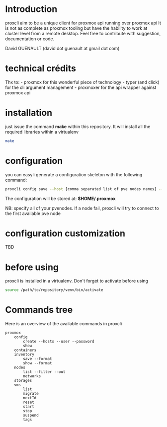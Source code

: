 # Introduction

proxcli aim to be a unique client for proxmox api running over proxmox api
It is not as complete as proxmox tooling but have the hability to work at cluster level from a remote desktop. 
Feel free to contribute with suggestion, documentation or code. 

David GUENAULT (david dot guenault at gmail dot com)

# technical crédits

Thx to:
    - proxmox for this wonderful piece of technology
    - typer (and click) for the cli argument management
    - proxmoxer for the api wrapper against proxmox api

# installation

just issue the command **make** within this repository. It will install all the required libraries within a virtualenv

```bash
make
```

# configuration
you can easyli generate a configuration skeleton with the following command:

```bash
proxcli config save --host [comma separated list of pve nodes names] --user [username] --password []
```

The configuration will be stored at: **$HOME/.proxmox**

NB: specify all of your pvenodes. If a node fail, proxcli will try to connect to the first available pve node

# configuration customization

TBD

# before using

proxcli is installed in a virtualenv. Don't forget to activate before using

```bash 
source /path/to/repository/venv/bin/activate
```

# Commands tree

Here is an overview of the available commands in proxcli

```
proxmox
    config
        create --hosts --user --password
        show
    containers
    inventory
        save --format
        show --format
    nodes
        list --filter --out
        networks
    storages
    vms
        list
        migrate
        nextId
        reset
        start
        stop
        suspend
        tags
```